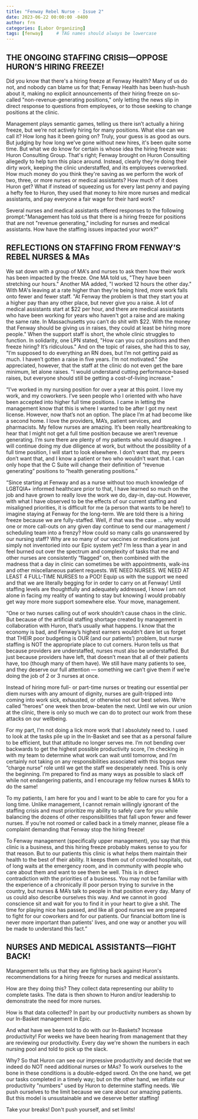 ```yaml
---
title: "Fenway Rebel Nurse - Issue 2"
date: 2023-06-22 00:00:00 -0400
author: frn
categories: [Labor Organizing]
tags: [fenway]     # TAG names should always be lowercase
---
```


## THE ONGOING STAFFING CRISIS—OPPOSE HURON’S HIRING FREEZE!

Did you know that there's a hiring freeze at Fenway Health? Many of us do not, and nobody can blame us for that; Fenway Health has been hush-hush about it, making no explicit announcements of their hiring freeze on so-called "non-revenue-generating positions," only letting the news slip in direct response to questions from employees, or to those seeking to change positions at the clinic. 

Management plays semantic games, telling us there isn’t actually a hiring freeze, but we’re not actively hiring for many positions. What else can we call it? How long has it been going on? Truly, your guess is as good as ours. But judging by how long we've gone without new hires, it's been quite some time.
But what we do know for certain is whose idea the hiring freeze was: Huron Consulting Group. That's right; Fenway brought on Huron Consulting allegedly to help turn this place around. Instead, clearly they're doing their dirty work, keeping the clinic understaffed, and its employees overworked. How much money do you think they're saving as we perform the work of two, three, or more nurses or medical assistants? How much of it does Huron get? What if instead of squeezing us for every last penny and paying a hefty fee to Huron, they used that money to hire more nurses and medical assistants, and pay everyone a fair wage for their hard work? 

Several nurses and medical assistants offered responses to the following prompt:"Management has told us that there is a hiring freeze for positions that are not "revenue generating," including for nurses and medical assistants. How have the staffing issues impacted your work?"

## REFLECTIONS ON STAFFING FROM FENWAY’S REBEL NURSES & MAs

We sat down with a group of MA's and nurses to ask them how their work has been impacted by the freeze. One MA told us, "They have been stretching our hours." Another MA added, "I worked 12 hours the other day." With MA's leaving at a rate higher than they're being hired, more work falls onto fewer and fewer staff. "At Fenway the problem is that they start you at a higher pay than any other place, but never give you a raise. A lot of medical assistants start at $22 per hour, and there are medical assistants who have been working for years who haven't got a raise and are making the same rate. In Massachusetts you can’t do shit with $22. With the money that Fenway should be giving us in raises, they could at least be hiring more people." When the support staff is short, the whole clinic struggles to function. In solidarity, one LPN stated, "How can you cut positions and then freeze hiring? It’s ridiculous." And on the topic of raises, she had this to say, "I’m supposed to do everything an RN does, but I’m not getting paid as much. I haven’t gotten a raise in five years. I’m not motivated." She appreciated, however, that the staff at the clinic do not even get the bare minimum, let alone raises. "I would understand cutting performance-based raises, but everyone should still be getting a cost-of-living increase." 

“I’ve worked in my nursing position for over a year at this point. I love my work, and my coworkers. I’ve seen people who I oriented with who have been accepted into higher full time positions. I came in letting the management know that this is where I wanted to be after I got my next license. However, now that’s not an option. The place I’m at had become like a second home. I love the providers, MA’s, patient services, and pharmacists. My fellow nurses are amazing. It’s been really heartbreaking to hear that I might not get a full time position because we aren’t revenue generating. I’m sure there are plenty of my patients who would disagree. I will continue doing my due diligence at work, but without the possibility of a full time position, I will start to look elsewhere. I don’t want that, my peers don’t want that, and I know a patient or two who wouldn’t want that. I can only hope that the C Suite will change their definition of “revenue generating” positions to “health generating positions.”

“Since starting at Fenway and as a nurse without too much knowledge of LGBTQIA+ informed healthcare prior to that, I have learned so much on the job and have grown to really love the work we do, day-in, day-out. However, with what I have observed to be the effects of our current staffing and misaligned priorities, it is difficult for me (a person that wants to be here!) to imagine staying at Fenway for the long-term. We are told there is a hiring freeze because we are fully-staffed. Well, if that was the case … why would one or more call-outs on any given day continue to send our management / scheduling team into a frenzy? How could so many calls go unanswered by our nursing staff? Why are so many of our vaccines or medications just simply not inventoried into our Epic system yet? I’m less than a year in and feel burned out over the spectrum and complexity of tasks that me and other nurses are consistently “flagged” on, then combined with the madness that a day in clinic can sometimes be with appointments, walk-ins and other miscellaneous patient requests. WE NEED NURSES. WE NEED AT LEAST 4 FULL-TIME NURSES to a POD! Equip us with the support we need and that we are literally begging for in order to carry on at Fenway! Until staffing levels are thoughtfully and adequately addressed, I know I am not alone in facing my reality of wanting to stay but knowing I would probably get way more more support somewhere else. Your move, management. 

“One or two nurses calling out of work shouldn’t cause chaos in the clinic. But because of the artificial staffing shortage created by management in collaboration with Huron, that’s usually what happens. I know that the economy is bad, and Fenway’s highest earners wouldn’t dare let us forget that THEIR poor budgeting is OUR (and our patients’) problem, but nurse staffing is NOT the appropriate place to cut corners. Huron tells us that because providers are understaffed, nurses must also be understaffed. But just because providers have left, that doesn’t mean that all of their patients have, too (though many of them have). We still have many patients to see, and they deserve our full attention — something we can’t give them if we’re doing the job of 2 or 3 nurses at once. 

Instead of hiring more full- or part-time nurses or treating our essential per diem nurses with any amount of dignity, nurses are guilt-tripped into coming into work sick, exhausted, or otherwise not our best selves. We’re called “heroes” one week then brow-beaten the next. Until we win our union at the clinic, there is only so much we can do to protect our work from these attacks on our wellbeing. 

For my part, I’m not doing a lick more work that I absolutely need to. I used to look at the tasks pile up in the In-Basket and see that as a personal failure to be efficient, but that attitude no longer serves me. I’m not bending over backwards to get the highest possible productivity score, I’m checking in with my team to determine what work can wait until tomorrow, and I’m certainly not taking on any responsibilities associated with this bogus new “charge nurse” role until we get the staff we desperately need. This is only the beginning. I’m prepared to find as many ways as possible to slack off while not endangering patients, and I encourage my fellow nurses & MA’s to do the same! 

To my patients, I am here for you and I want to be able to care for you for a long time. Unlike management, I cannot remain willingly ignorant of the staffing crisis and must prioritize my ability to safely care for you while balancing the dozens of other responsibilities that fall upon fewer and fewer nurses. If you’re not roomed or called back in a timely manner, please file a complaint demanding that Fenway stop the hiring freeze! 

To Fenway management (specifically upper management), you say that this clinic is a business, and this hiring freeze probably makes sense to you for that reason. But to our patients this clinic is what helps them maintain their health to the best of their ability. It keeps them out of crowded hospitals, out of long waits at the emergency room, and in community with people who care about them and want to see them be well. This is in direct contradiction with the priorities of a business. You may not be familiar with the experience of a chronically ill poor person trying to survive in the country, but nurses & MA’s talk to people in that position every day. Many of us could also describe ourselves this way. And we cannot in good conscience sit and wait for you to find it in your heart to give a shit. The time for playing nice has passed, and like all good nurses we are prepared to fight for our coworkers and for our patients. Our financial bottom line is never more important than patients' lives, and one way or another you will be made to understand this fact.”

## NURSES AND MEDICAL ASSISTANTS—FIGHT BACK!

Management tells us that they are fighting back against Huron's recommendations for a hiring freeze for nurses and medical assistants. 

How are they doing this? They collect data representing our ability to complete tasks. The data is then shown to Huron and/or leadership to demonstrate the need for more nurses. 

How is that data collected? In part by our productivity numbers as shown by our In-Basket management in Epic. 

And what have we been told to do with our In-Baskets? Increase productivity! For weeks we have been hearing from management that they are reviewing our productivity. Every day we're shown the numbers in each nursing pool and told to pick up the slack. 

Why? So that Huron can see our impressive productivity and decide that we indeed do NOT need additional nurses or MAs? To work ourselves to the bone in these conditions is a double-edged sword. On the one hand, we get our tasks completed in a timely way; but on the other hand, we inflate our productivity "numbers" used by Huron to determine staffing needs. We push ourselves to the limit because we care about our amazing patients. But this model is unsustainable and we deserve better staffing! 

Take your breaks! Don't push yourself, and set limits!